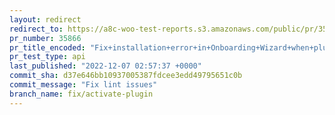 ```yaml
---
layout: redirect
redirect_to: https://a8c-woo-test-reports.s3.amazonaws.com/public/pr/35866/api/index.html
pr_number: 35866
pr_title_encoded: "Fix+installation+error+in+Onboarding+Wizard+when+plugin+generates+unexpected+output"
pr_test_type: api
last_published: "2022-12-07 02:57:37 +0000"
commit_sha: d37e646bb10937005387fdcee3edd49795651c0b
commit_message: "Fix lint issues"
branch_name: fix/activate-plugin
---
```

